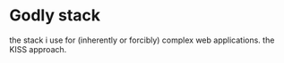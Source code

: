 # Godly stack
the stack i use for (inherently or forcibly) complex web applications. the
KISS approach.
